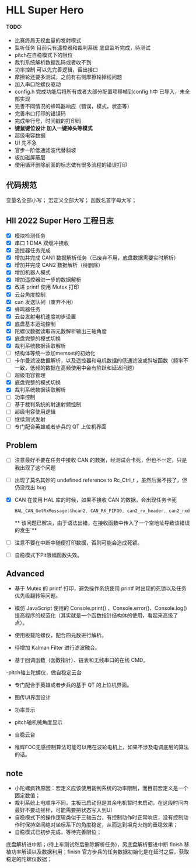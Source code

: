 # HLL Super Hero
#### TODO:
- 比赛终局无视血量的发射模式
- 监听任务  目前只有遥控器和裁判系统  底盘监听完成，待测试
- pitch在自稳模式下的限位
- 裁判系统解析数据乱码或者收不到
- 功率控制  可以先完善逻辑，留出接口
- 摩擦轮还要多测试，之前有右侧摩擦轮掉线问题
- 加入串口陀螺仪驱动
- config.h  完成功能后将所有或者大部分配置项移植到config.h中
已导入，未全部实现
- 完善不同情况的蜂鸣器响应（错误，模式，状态等）
- 完善串口打印的错误码
- 完成带行号，时间戳的打印码
- **键鼠键位设计       加入一键掉头等模式**
- 超级电容数据
- UI                先不急
- 官步一阶低通滤波代替斜坡
- 板加磁屏蔽层
- 使用循环删除前面的标志做有很多流程的错误打印
## 代码规范
变量名全部小写；
宏定义全部大写；
函数名首字母大写；
## Hll 2022 Super Hero 工程日志

- [x] 模块检测任务
- [x] 串口 1 DMA 双缓冲接收
- [x] 遥控器任务完成
- [x] 增加并完成 CAN1 数据解析任务（已废弃不用，底盘数据需要实时解析）
- [x] 增加并完成 CAN2 数据解析（待删除）
- [x] 增加机器人模式
- [x] 增加遥控器进一步的数据解析
- [x] 改进 printf 使用 Mutex 打印
- [x] 云台角度控制
- [x] can 发送队列（废弃不用）
- [x] 蜂鸣器任务
- [x] 云台发射电机速度初步设置
- [x] 底盘基本运动控制
- [x] 陀螺仪数据读取四元数解析输出三轴角度
- [x] 底盘完整的模式切换
- [x] 裁判系统数据读取解析
- [ ] 结构体等统一添加memset的初始化
- [ ] 卡尔曼滤波数据解析，以及遥控器和电机数据的低通滤波或斜坡函数（频率不一致，低频的数据在高频使用中会有阶跃和延迟问题）
- [ ] 超级电容管理
- [x] 底盘完整的模式切换
- [x] 裁判系统数据读取解析
- [ ] 功率控制
- [ ] 基于裁判系统的射速射频控制
- [ ] 超级电容使用逻辑
- [ ] 继续测试发射
- [ ] 专门配合英雄或者步兵的 QT 上位机界面
## Problem

- [ ] 注意最好不要在任务中接收 CAN 的数据，经测试会卡死，但也不一定，只是我出现了这个问题

- [ ] 出现了莫名其妙的 undefined reference to Rc_Ctrl_t ，虽然后面不报了，但仍没找出 bug

- [x] CAN 在使用 HAL 库的时候，如果不接收 CAN 的数据，会出现任务卡死

  ```c++
  HAL_CAN_GetRxMessage(&hcan2, CAN_RX_FIFO0, can2_rx_header, can2_rxd_data_buffer);
  ```
  ** 该问题已解决，由于语法出错，在接收函数中传入了一个空地址导致该错误的发生`**

- [ ] 注意不要在中断中随便打印数据，否则可能会造成死锁。

- [ ] 自稳模式下Pit限幅函数失效。

## Advanced

- 基于 Mutex 的 printf 打印，避免操作系统使用 printf 时出现的死锁以及任务优先级翻转等问题。

- 模仿 JavaScript 使用的 Console.print() 、Console.error()、Console.log() 提高程序的规范化（其实就是一个函数指针结构体的使用，看起来高级了点）。

- 使用板载陀螺仪，配合四元数进行解析。

- 待增加 Kalman Filter 进行滤波融合。

- 基于回调函数（函数指针）、链表和无线串口的在线 CMD。

-pitch轴上陀螺仪，做自稳定云台

- 专门配合于英雄或者步兵的基于 QT 的上位机界面。

- 图传UI界面设计
- 功率显示
- pitch轴机械角度显示
- 自稳云台

- 稚辉FOC无感控制算法可能可以用在波轮电机上，如果不涉及电调底层的算法的话。
## note

- 小陀螺疯转原因：宏定义应该使用裁判系统的功率限制，而目前宏定义是一个固定数值；
- 裁判系统上电顺序不同，主板已启动但是其余电机暂时未启动，在这段时间内最好不要动摇杆，可能需要把状态写入到UI
- 自稳模式下的操作逻辑类似于三轴云台，有控制动作时正常响应，没有控制动作时保持空间绝对坐标系下的角度稳定，从而达到坦克火炮的垂稳效果；
- 自稳模式已初步完成，等待完善限位；



底盘解析进中断；(待上车测试然后删除解析任务)，另底盘解析要进中断  finish
移植功率解读以及数据利用；finish
官方步兵的任务数据初始化是在延时之后，获取稳定的陀螺仪数据；
